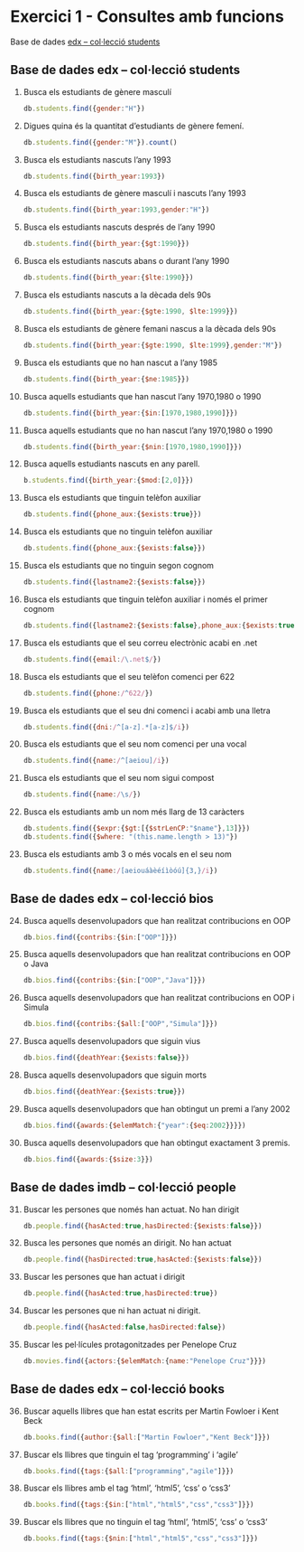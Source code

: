 # Exercici 1 - Consultes amb funcions

Base de dades [edx – col·lecció students](https://github.com/mahisumit/DAW-BaseDeDades/blob/main/4.%20Base%20de%20dades%20objecte%20relacionals%20(UF4)/DataBase/edx.zip)

## Base de dades edx – col·lecció students

1. Busca els estudiants de gènere masculí
   ```js
   db.students.find({gender:"H"})
   ```
2. Digues quina és la quantitat d’estudiants de gènere femení.
   ```js
   db.students.find({gender:"M"}).count()
   ```
3. Busca els estudiants nascuts l’any 1993
   ```js
   db.students.find({birth_year:1993})
   ```
4. Busca els estudiants de gènere masculí i nascuts l’any 1993
   ```js
   db.students.find({birth_year:1993,gender:"H"})
   ```
5. Busca els estudiants nascuts després de l’any 1990
   ```js
   db.students.find({birth_year:{$gt:1990}})
   ```
6. Busca els estudiants nascuts abans o durant l’any 1990
   ```js
   db.students.find({birth_year:{$lte:1990}})
   ```
7. Busca els estudiants nascuts a la dècada dels 90s
   ```js
   db.students.find({birth_year:{$gte:1990, $lte:1999}})
   ```
8.  Busca els estudiants de gènere femani nascus a la dècada dels 90s
    ```js
    db.students.find({birth_year:{$gte:1990, $lte:1999},gender:"M"})
    ```
9.  Busca els estudiants que no han nascut a l’any 1985
    ```js
    db.students.find({birth_year:{$ne:1985}})
    ```
10. Busca aquells estudiants que han nascut l’any 1970,1980 o 1990
    ```js
    db.students.find({birth_year:{$in:[1970,1980,1990]}})
    ```
11. Busca aquells estudiants que no han nascut l’any 1970,1980 o 1990
    ```js
    db.students.find({birth_year:{$nin:[1970,1980,1990]}})
    ```
12. Busca aquells estudiants nascuts en any parell.
    ```js
    b.students.find({birth_year:{$mod:[2,0]}})
    ```
13. Busca els estudiants que tinguin telèfon auxiliar
    ```js
    db.students.find({phone_aux:{$exists:true}})
    ```
14. Busca els estudiants que no tinguin telèfon auxiliar
    ```js
    db.students.find({phone_aux:{$exists:false}})
    ```
15. Busca els estudiants que no tinguin segon cognom
    ```js
    db.students.find({lastname2:{$exists:false}})
    ```
16. Busca els estudiants que tinguin telèfon auxiliar i només el primer cognom
    ```js
    db.students.find({lastname2:{$exists:false},phone_aux:{$exists:true}})
    ```
17. Busca els estudiants que el seu correu electrònic acabi en .net
    ```js
    db.students.find({email:/\.net$/})
    ```
18. Busca els estudiants que el seu telèfon comenci per 622
    ```js
    db.students.find({phone:/^622/})
    ```
19. Busca els estudiants que el seu dni comenci i acabi amb una lletra
    ```js
    db.students.find({dni:/^[a-z].*[a-z]$/i})
    ```
20. Busca els estudiants que el seu nom comenci per una vocal
    ```js
    db.students.find({name:/^[aeiou]/i})
    ```
21. Busca els estudiants que el seu nom sigui compost
    ```js
    db.students.find({name:/\s/})
    ```
22. Busca els estudiants amb un nom més llarg de 13 caràcters
    ```js
    db.students.find({$expr:{$gt:[{$strLenCP:"$name"},13]}})
    db.students.find({$where: "(this.name.length > 13)"})
    ```
23. Busca els estudiants amb 3 o més vocals en el seu nom
    ```js
    db.students.find({name:/[aeiouáàèéíìòóú]{3,}/i})
    ```


## Base de dades edx – col·lecció bios

24. Busca aquells desenvolupadors que han realitzat contribucions en OOP
    ```js
    db.bios.find({contribs:{$in:["OOP"]}})
    ```
25. Busca aquells desenvolupadors que han realitzat contribucions en OOP o Java
    ```js
    db.bios.find({contribs:{$in:["OOP","Java"]}})
    ```
26. Busca aquells desenvolupadors que han realitzat contribucions en OOP i Simula
    ```js
    db.bios.find({contribs:{$all:["OOP","Simula"]}})
    ```
27. Busca aquells desenvolupadors que siguin vius
    ```js
    db.bios.find({deathYear:{$exists:false}})
    ```
28. Busca aquells desenvolupadors que siguin morts
    ```js
    db.bios.find({deathYear:{$exists:true}})
    ```
29. Busca aquells desenvolupadors que han obtingut un premi a l’any 2002
    ```js
    db.bios.find({awards:{$elemMatch:{"year":{$eq:2002}}}})
    ```
30. Busca aquells desenvolupadors que han obtingut exactament 3 premis.
    ```js
    db.bios.find({awards:{$size:3}})
    ```


## Base de dades imdb – col·lecció people
31. Buscar les persones que només han actuat. No han dirigit
    ```js
    db.people.find({hasActed:true,hasDirected:{$exists:false}})
    ```
32. Busca les persones que només an dirigit. No han actuat
    ```js
    db.people.find({hasDirected:true,hasActed:{$exists:false}})
    ```
33. Buscar les persones que han actuat i dirigit
    ```js
    db.people.find({hasActed:true,hasDirected:true})
    ```
34. Buscar les persones que ni han actuat ni dirigit.
    ```js
    db.people.find({hasActed:false,hasDirected:false})
    ```
35. Buscar les pel·lícules protagonitzades per Penelope Cruz
    ```js
    db.movies.find({actors:{$elemMatch:{name:"Penelope Cruz"}}})
    ```


## Base de dades edx – col·lecció books
36. Buscar aquells llibres que han estat escrits per Martin Fowloer i Kent Beck
    ```js
    db.books.find({author:{$all:["Martin Fowloer","Kent Beck"]}})
    ```
37. Buscar els llibres que tinguin el tag ‘programming’ i ‘agile’
    ```js
    db.books.find({tags:{$all:["programming","agile"]}})
    ```
38. Buscar els llibres amb el tag ‘html’, ‘html5’, ‘css’ o ‘css3’
    ```js
    db.books.find({tags:{$in:["html","html5","css","css3"]}})
    ```
39. Buscar els llibres que no tinguin el tag ‘html’, ‘html5’, ‘css’ o ‘css3’
    ```js
    db.books.find({tags:{$nin:["html","html5","css","css3"]}})
    ```
